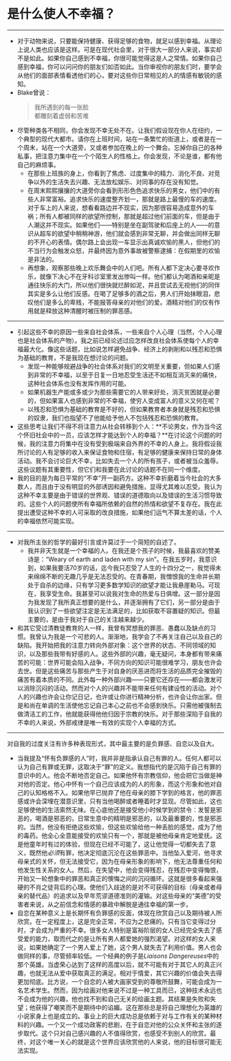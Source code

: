 # 是什么使人不幸福？
---
- 对于动物来说，只要能保持健康、获得足够的食物，就足以感到幸福。从理论上说人类也应该是这样。可是在现代社会里，对于很大一部分人来说，事实却不是如此。如果你自己感到不幸福，你很可能觉得这是人之常情。如果你自己感到幸福，你可以问问你的朋友们如否如此。当你审视你的朋友们时，要学会从他们的面部表情看透他们的心，要对这些你日常相见的人的情感有敏锐的感知。
- Blake曾说：
	> 我所遇到的每一张脸<br>
	> 都雕刻着虚弱和苦难
- 尽管种类各不相同，你会发现不幸无处不在。让我们假设现在你人在纽约，一个典型的现代大都市。请你在上班时间，站在一条繁忙的街道上，或者是在一个周末，站在一个大道旁，又或者参加在晚上的一个舞会。忘掉你自己的各种私事，把注意力集中在一个个陌生人的性格上。你会发现，不论是谁，都有他自己的麻烦事。
	- 在那些上班族的身上，你看到了焦虑、过度集中的精力、消化不良、对竞争以外的生活失去兴趣、无法放松娱乐、对同事的存在没有知觉。
	- 在周末熙熙攘攘的大道旁你会看到形形色色追求快乐的男女，他们中的有些人非常富裕。追求快乐的速度整齐划一，那就是路上最慢的车的速度。对于车上的人来说，想看看路边并不现实，因为那很容易造成意外的车祸；所有人都被同样的欲望所控制，那就是超过他们前面的车，但是由于人潮这并不现实。如果他们——特别是坐在副驾驶和后座上的人——的意识从超车的欲望中稍稍神游，他们就会感到非常无聊，并会做出同样无聊的不开心的表情。偶尔路上会出现一车显示出真诚欢愉的黑人，但他们的不当行为会触发众怒，并最终因为意外事故被警察逮捕：在假期里的欢愉是非法的。
	- 再想象，观察那些晚上欢乐舞会中的人们吧。所有人都下定决心要寻欢作乐，就像下决心不在牙科诊室里发出惨叫一样。他们都认为喝酒和亲昵是通往快乐的大门，所以他们很快就烂醉如泥，并且尝试去无视他们的同伴其实是多么让他们反感。在喝了足够多的酒之后，男人们开始抹眼泪，悲叹他们是多么的卑贱，不能报答母亲的对他们的爱。酒精对他们的仅有作用就是释放这种清醒时被压制的罪恶感。

---

- 引起这些不幸的原因一些来自社会体系，一些来自个人心理（当然，个人心理也是社会体系的产物）。我之前已经论述过应怎样改良社会体系使每个人的幸福最大化。像这些话题，比如说怎样避免战争、经济上的剥削和以残忍和恐惧为基础的教育，不是我现在想讨论的问题。
	- 发现一种能够规避战争的社会体系对我们的文明至关重要，但如果人们感到非常的不幸福，以至于日复一日地忍受生活还不如相互消灭来的痛快，这种社会体系也没有发挥作用的可能。
	- 如果机器生产能或多或少为那些需要它的人带来好处，消灭贫困就是必要的，但如果富人也感到非常的不幸福，使穷人变成富人的意义又何在呢？
	- 以残忍和恐惧为基础的教育是不好的，但如果教育者本身就是残忍和恐惧的奴隶，我们也指望不了他能给予他人不包括残忍和恐惧的教育。
- 这些思考让我们不得不将注意力从社会转移到个人：**不论男女，作为当今这个怀旧社会中的一员，应该怎样才能达到个人的幸福？**在讨论这个问题的时候，我的注意力将集中在没有受到极端来自外界的不幸的人身上。我将假设我所讨论的人有足够的收入来保证食物和住宿，有足够的健康来保持日常的身体活动。我不会讨论巨大不幸，比如失去一个人的所有孩子，或者被当众羞辱。这些议题有其重要性，但它们和我要在此讨论的话题不在同一个维度。
- 我的目的是为每日平常的“不幸”开一副药方。这种不幸折磨着当今社会的大多数人，而且由于没有明显的外部诱因和避免措施，显得尤其难以忍受。我认为这种不幸主要是由于错误的世界观、错误的道德取向以及错误的生活习惯导致的。这些个人的问题使所有幸福所依赖的自然的热情和欲望不复存在。我在此提出遭受这种不幸的人可采取的改良措施，如果他们运气不算太差的话，个人的幸福依然可能实现。

---

- 对我所主张的哲学的最好引言或许莫过于一个简短的自述了。
    - 我并非天生就是一个幸福的人。在我还是个孩子的时候，我最喜欢的赞美诗是：“Weary of earth and laden with my sin”。在我五岁时，我意识到，如果我要活70岁的话，迄今我只忍受了人生的十四分之一，我觉得未来绵绵不断的无趣几乎是无法忍受的。在青春期，我憎恨我的生命并长期处于自杀的边缘，只有学习更多数学知识的欲望才能让我悬崖勒马。可现在，我享受生命。我甚至可以说我对生命的热爱与日俱增。这一部分是因为我发现了我所真正想要的是什么，并逐渐拥有了它们，另一部分是由于我认识到了一些欲望注定是无法满足的，比如获取不容置疑的知识。但最主要的，是由于我对于自己的关注越来越少。
- 和其它受过清教徒教育的人一样，我曾有冥想我的罪恶、愚蠢以及缺点的习惯。我曾认为我是一个可悲的人。渐渐地，我学会了不再关注自己以及自己的缺陷。我开始把我的注意力转向外部对象：这个世界的状态、不同领域的知识，以及那些我带有好感的人。这些外部的兴趣，毫无疑问，本身都有带来痛苦的可能：世界可能会陷入战争，不同方向的知识可能很难学习，朋友也许会去世。但是这些痛苦与那些产生于对自身的厌恶进而将生活的品质完全摧毁的痛苦有着本质的不同。此外每一种外部兴趣——只要它还存在——都会激发可以消除沉闷的活动。然而对个人的兴趣并不能带来任何有建设性的活动。对个人的兴趣也许会让你记日记，也许或让你进行精神分析，也许会让你出家。但是和尚在单调的生活使他忘记自己本心之前也不会感到快乐。只需他被强制去做清洁工的工作，他就能获得他他归因于宗教的快乐。对于那些深陷于自我的不幸的人来说，外部戒律是唯一有效的实现个人幸福的方式。

---

对自我的过度关注有许多种表现形式，其中最主要的是负罪感、自恋以及自大。

- 当我提及“怀有负罪感的人”时，我并非是指承认自己有罪的人。任何人都可以认为自己有罪或无罪，这取决于“罪”的定义。我想指代的是沉陷于自己有罪的意识中的人。他会不断地否定自己。如果他怀有宗教信仰，他会把它当做是神对他的否定。他心中怀有一个自己应该成为的人的形象，而这个形象和他对自己的认知格格不入。如果他早已抛弃了他在母亲的膝下学到的格言，他的罪恶感或许会深埋在潜意识里，只有当他喝醉或者睡着时才显现。尽管如此，这也足够使他的生活索然无味。在心底他还是接受他小时候学到的禁令：发誓是邪恶的，喝酒是邪恶的，日常生意中的精明是邪恶的，以及最重要的，性是邪恶的。当然，他没有拒绝这些欢愉，但这些欢愉给他一种丢脸的感觉，成为了他的毒药。他全心全意能接受的欢愉只有一个，那就是被他母亲肯定地爱抚。这是他童年时有过的体验，但现在已经不可能了，这让他觉得一切都失去了意义，既然他*必须*有罪，他决定彻底沉沦在这些罪恶中。当他坠入爱河，他寻求母亲式的关怀，但无法接受它，因为在母亲形象的影响下，他无法尊重任何和他发生性关系的女人。然后，在失望中，他会变得残忍，在残忍中变得悔恨，开始又一轮想象中的罪恶和真正的懊悔之间的沉闷循环。这就是很多看起来强硬的不肖之徒背后的心理。使他们入歧途的是对不可获得的目标（母亲或者母亲的替代品）的追求以及早年荒谬道德准则的灌输。对这些母亲的“美德”的受害者来说，从之前信念和情感的暴政中解脱是通往幸福的第一步。
- 自恋在某种意义上是长期怀有负罪感的反面，体现在欣赏自己以及期待被人所欣赏。在一定程度上，这是完全正常，不应为之悲痛的。只有当它变得过分时，才会成为严重的不幸。很多女人特别是富裕阶层的女人已经完全失去了感受爱的能力，取而代之的是让所有男人都爱她的强烈渴望。对这样的女人来说，如果她确定了一个男人爱上了她，这个男人就失去了利用价值。男人也会做同样的事，尽管频率较低。一个经典的例子是*Liaisons Dangereuses*中的那个英雄。当虚荣心达到了这样的高度以后，就不可能有对于其它人的真正兴趣，也就无法从爱中获取真正的满足。相对于情爱，其它兴趣的价值会失去得更加彻底。比方说，一个自恋的人被大画家受到的尊敬所鼓舞，可能会成为一名艺术学生。然而，因为绘画对他来说不过是一种工具而已，这种技术永远也不会成为他的兴趣，他也找不到和自己无关的绘画主题。其结果是失败和失望；他获得了嘲笑而不是期待中的谄媚。这在那些总是将自己理想化为英雄的小说家身上也是成立的。事业上的巨大成功总是依赖于对与工作有关的某种材料的兴趣。一个又一个成功政客的悲剧，在于自恋对他的公众关怀和主张的逐步取代。这个只对自己感兴趣的人不值得欣赏，也感受不到别人的欣赏。最终，对这个唯一关心的就是这个世界应该欣赏他的人来说，他的目标很可能无法实现。